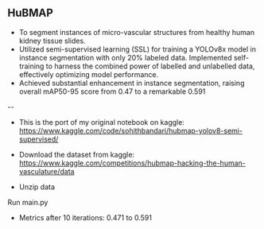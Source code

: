 ## HuBMAP

- To segment instances of micro-vascular structures from healthy human kidney tissue slides.
- Utilized semi-supervised learning (SSL) for training a YOLOv8x model in instance segmentation with only 20% labeled data. Implemented self-training to harness the combined power of labelled and unlabelled data, effectively optimizing model performance.
- Achieved substantial enhancement in instance segmentation, raising overall mAP50-95 score from 0.47 to a remarkable 0.591

--

- This is the port of my original notebook on kaggle: https://www.kaggle.com/code/sohithbandari/hubmap-yolov8-semi-supervised/

- Download the dataset from kaggle: https://www.kaggle.com/competitions/hubmap-hacking-the-human-vasculature/data
- Unzip data

Run main.py

- Metrics after 10 iterations: 0.471 to 0.591
